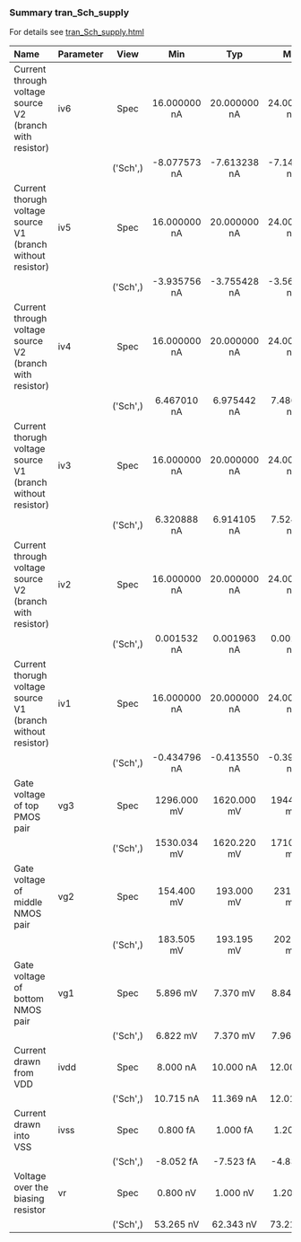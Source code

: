 ### Summary tran_Sch_supply

For details see <a href='tran_Sch_supply.html'>tran_Sch_supply.html</a>

|**Name**|**Parameter**|**View**|**Min** | **Typ** | **Max**|
|:---|:---|:---:|:---:|:---:|:---:|
|Current through voltage source V2 (branch with resistor)|iv6 | Spec | 16.000000 nA | 20.000000 nA | 24.000000 nA |
| | | ('Sch',)|-8.077573 nA | -7.613238 nA | -7.146326 nA |
|Current thorugh voltage source V1 (branch without resistor)|iv5 | Spec | 16.000000 nA | 20.000000 nA | 24.000000 nA |
| | | ('Sch',)|-3.935756 nA | -3.755428 nA | -3.568484 nA |
|Current through voltage source V2 (branch with resistor)|iv4 | Spec | 16.000000 nA | 20.000000 nA | 24.000000 nA |
| | | ('Sch',)|6.467010 nA | 6.975442 nA | 7.486285 nA |
|Current thorugh voltage source V1 (branch without resistor)|iv3 | Spec | 16.000000 nA | 20.000000 nA | 24.000000 nA |
| | | ('Sch',)|6.320888 nA | 6.914105 nA | 7.524470 nA |
|Current through voltage source V2 (branch with resistor)|iv2 | Spec | 16.000000 nA | 20.000000 nA | 24.000000 nA |
| | | ('Sch',)|0.001532 nA | 0.001963 nA | 0.002508 nA |
|Current thorugh voltage source V1 (branch without resistor)|iv1 | Spec | 16.000000 nA | 20.000000 nA | 24.000000 nA |
| | | ('Sch',)|-0.434796 nA | -0.413550 nA | -0.390598 nA |
|Gate voltage of top PMOS pair|vg3 | Spec | 1296.000 mV | 1620.000 mV | 1944.000 mV |
| | | ('Sch',)|1530.034 mV | 1620.220 mV | 1710.343 mV |
|Gate voltage of middle NMOS pair|vg2 | Spec | 154.400 mV | 193.000 mV | 231.600 mV |
| | | ('Sch',)|183.505 mV | 193.195 mV | 202.736 mV |
|Gate voltage of bottom NMOS pair|vg1 | Spec | 5.896 mV | 7.370 mV | 8.844 mV |
| | | ('Sch',)|6.822 mV | 7.370 mV | 7.960 mV |
|Current drawn from VDD|ivdd | Spec | 8.000 nA | 10.000 nA | 12.000 nA |
| | | ('Sch',)|10.715 nA | 11.369 nA | 12.013 nA |
|Current drawn into VSS|ivss | Spec | 0.800 fA | 1.000 fA | 1.200 fA |
| | | ('Sch',)|-8.052 fA | -7.523 fA | -4.831 fA |
|Voltage over the biasing resistor|vr | Spec | 0.800 nV | 1.000 nV | 1.200 nV |
| | | ('Sch',)|53.265 nV | 62.343 nV | 73.213 nV |
